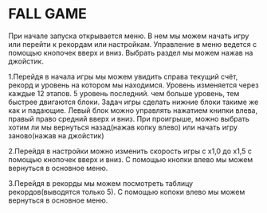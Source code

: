 # FALL GAME

При начале запуска открывается меню. В нем мы можем начать игру или перейти к рекордам или настройкам. Управление в меню ведется с помощью кнопочек вверх и вниз. Выбрать раздел мы можем нажав на джойстик.

1.Перейдя в начала игры мы можем увидить справа текущий счёт, рекорд и уровень на котором мы находимся. Уровень изменяется через каждые 12 этапов. 5 уровень последний. чем больше уровень, тем быстрее двигаются блоки. Задач игры сделать нижние блоки такиме же как и падающие. Левый блок можно управлять нажатием книпки влева, правый право средний вверх и вниз. При проигрыше, можно выбрать хотим ли мы вернуться назад(нажав копку влево) или начать игру заново(нажав на джойстик)

2.Перейдя в настройки можно изменить скорость игры с х1,0 до х1,5 с помощью кнопочек вверх и вниз. С помощью кнопки влево мы можем вернуться в основное меню.

3.Перейдя в рекорды мы можем посмотреть таблицу рекордов(выводятся только 5). С помощью копоки влево мы можем вернуться в основное меню.
